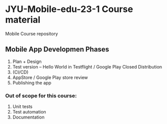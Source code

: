 # JYU-Mobile-edu-23-1 Course material
Mobile Course repository
## Mobile App Developmen Phases
1. Plan + Design 
2. Test version – Hello World in Testflight / Google Play Closed Distribution
3. (CI/CD)
4. AppStore / Google Play store review
5. Publishing the app

### Out of scope for this course:
1. Unit tests
2. Test automation
3. Documentation

